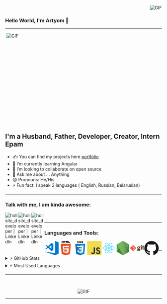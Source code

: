 <p align="right">
<img alt="GIF" src="https://miro.medium.com/max/700/1*W5e7CK14sPqWZnLJhvaCCw.gif?raw=true" width="200" height="120" />
</p>


### Hello World, I'm Artyom  👋

---

<img align="right" alt="GIF" src="https://secretmag.ru/thumb/750x0/filters:quality(75)/imgs/2019/11/18/16/3659961/4c76f0d649a2246740850eb9a26cfda93060fa53.gif?raw=true" width="500" height="320" />

## I'm a Husband, Father, Developer, Creator, Intern Epam
- ✍ You can find my projects here [portfolio](https://github.com/Artem-Zuborev)
- 🌱 I’m currently learning Angular
- 👯 I’m looking to collaborate on open source
- 💬 Ask me about ... Anything
- 😄 Pronouns: He/His
- ⚡ Fun fact: I speak 3 languages ( English, Russian, Belarusian)

---

### Talk with me, I am kinda awesome:
[<img align="left" alt="holisitc_developer | LinkedIn" width="42px" src="https://visualpharm.com/assets/852/Linkedin-595b40b65ba036ed117d4495.svg" />](https://www.linkedin.com/in/artem-zuborev-a182a81bb/)

[<img align="left" alt="holisitc_developer | LinkedIn" width="42px" src="https://visualpharm.com/assets/234/Instagram-595b40b65ba036ed117d4472.svg" />](https://www.instagram.com/zuborev.artiom/)

[<img align="left" alt="holisitc_developer | LinkedIn" width="42px" src="https://visualpharm.com/assets/748/Vk.com-595b40b65ba036ed117d4639.svg" />](https://vk.com/id58625695)


<br>


---

### Languages and Tools:

<img align="left" alt="Visual Studio Code" width="46px"  src="https://raw.githubusercontent.com/github/explore/80688e429a7d4ef2fca1e82350fe8e3517d3494d/topics/visual-studio-code/visual-studio-code.png" />

<img align="left" alt="HTML5" width="46px" src="https://raw.githubusercontent.com/github/explore/80688e429a7d4ef2fca1e82350fe8e3517d3494d/topics/html/html.png" />

<img align="left" alt="CSS3" width="46px" src="https://raw.githubusercontent.com/github/explore/80688e429a7d4ef2fca1e82350fe8e3517d3494d/topics/css/css.png" />


<img align="left" alt="JavaScript" width="46px" src="https://raw.githubusercontent.com/github/explore/80688e429a7d4ef2fca1e82350fe8e3517d3494d/topics/javascript/javascript.png" />

<img align="left" alt="React" width="46px" src="https://raw.githubusercontent.com/github/explore/80688e429a7d4ef2fca1e82350fe8e3517d3494d/topics/react/react.png" />

<img align="left" alt="Node.js" width="46px" src="https://raw.githubusercontent.com/github/explore/80688e429a7d4ef2fca1e82350fe8e3517d3494d/topics/nodejs/nodejs.png" />


<img align="left" alt="Git" width="46px" src="https://raw.githubusercontent.com/github/explore/80688e429a7d4ef2fca1e82350fe8e3517d3494d/topics/git/git.png" />

<img align="left" alt="GitHub" width="46px" src="https://raw.githubusercontent.com/github/explore/78df643247d429f6cc873026c0622819ad797942/topics/github/github.png" />


<br>


---

<details>
  <summary>⚡ GitHub Stats</summary>

  <img align="left" alt="Artyom's GitHub Stats" src="https://github-readme-stats.vercel.app/api?username=Artem-Zuborev&show_icons=true&hide_border=true" />

</details>

<details>
  <summary>⚡ Most Used Languages</summary>

<img align="left" alt="Anna's GitHub Top Languages" src="https://github-readme-stats.vercel.app/api/top-langs/?username=Artem-Zuborev" />

</details>

---

<br>



<p align="center">
<img  alt="GIF" src="https://i.gifer.com/39Cg.gif?raw=true" width="800" height="520" />
</p>


---